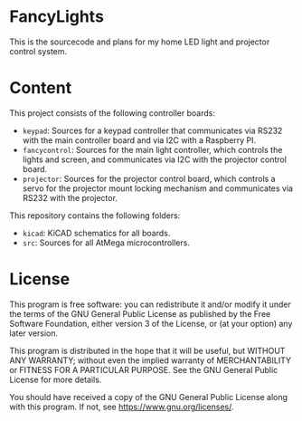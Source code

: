 FancyLights
===========

This is the sourcecode and plans for my home LED light and projector control system.

Content
=======

This project consists of the following controller boards:
- `keypad`: Sources for a keypad controller that communicates via RS232 with the main controller board and via I2C with a Raspberry PI.
- `fancycontrol`: Sources for the main light controller, which controls the lights and screen, and communicates via I2C with the projector control board.
- `projector`: Sources for the projector control board, which controls a servo for the projector mount locking mechanism and communicates via RS232 with the projector.

This repository contains the following folders:
- `kicad`: KiCAD schematics for all boards.
- `src`: Sources for all AtMega microcontrollers.

License
=======

This program is free software: you can redistribute it and/or modify
it under the terms of the GNU General Public License as published by
the Free Software Foundation, either version 3 of the License, or
(at your option) any later version.

This program is distributed in the hope that it will be useful,
but WITHOUT ANY WARRANTY; without even the implied warranty of
MERCHANTABILITY or FITNESS FOR A PARTICULAR PURPOSE.  See the
GNU General Public License for more details.

You should have received a copy of the GNU General Public License
along with this program.  If not, see <https://www.gnu.org/licenses/>.

